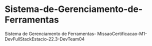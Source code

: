 # Sistema-de-Gerenciamento-de-Ferramentas
Sistema de Gerenciamento de Ferramentas- MissaoCertificacao-M1-DevFullStackEstacio-22.3-DevTeam04
